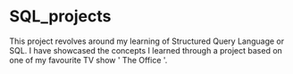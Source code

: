 # SQL_projects
This project revolves around my learning of Structured Query Language or SQL. I have showcased the concepts I learned through a project based on one of my favourite TV show ' The Office '.
